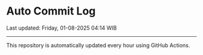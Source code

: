 # Auto Commit Log

Last updated: Friday, 01-08-2025 04:14 WIB

---

This repository is automatically updated every hour using GitHub Actions.
